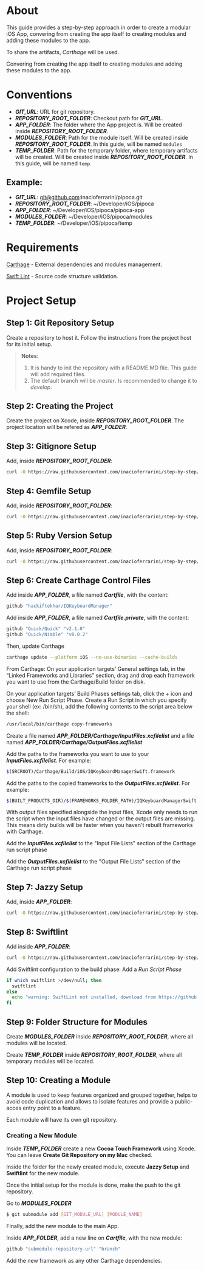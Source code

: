 # About

This guide provides a step-by-step approach in order to create a modular iOS App, convering from creating the app itself to creating modules and adding these modules to the app.

To share the artifacts, *Carthage* will be used.

Convering from creating the app itself to creating modules and adding these modules to the app.

# Conventions

* ***GIT_URL***: URL for git repository.
* ***REPOSITORY_ROOT_FOLDER***: Checkout path for ***GIT_URL***.
* ***APP_FOLDER***: The folder where the App project is. Will be created inside ***REPOSITORY_ROOT_FOLDER***.
* ***MODULES_FOLDER***: Path for the module itself. Will be created inside ***REPOSITORY_ROOT_FOLDER***. In this guide, will be named `modules`
* ***TEMP_FOLDER***: Path for the temporary folder, where temporary artifacts will be created. Will be created inside ***REPOSITORY_ROOT_FOLDER***. In this guide, will be named `temp`.

## Example:

* ***GIT_URL***: git@github.com:inacioferrarini/pipoca.git
* ***REPOSITORY_ROOT_FOLDER***: ~/Developer/iOS/pipoca
* ***APP_FOLDER***: ~/Developer/iOS/pipoca/pipoca-app
* ***MODULES_FOLDER***: ~/Developer/iOS/pipoca/modules
* ***TEMP_FOLDER***: ~/Developer/iOS/pipoca/temp

# Requirements

[Carthage](carthage-setup.md) - External dependencies and modules management.

[Swift Lint](swift-lint-setup.md) - Source code structure validation.

# Project Setup

## Step 1: Git Repository Setup

Create a repository to host it. Follow the instructions from the project host for its initial setup.

> **Notes:**
> 1. It is handy to init the repository with a README.MD file. This guide will add required files.
> 1. The default branch will be *master*. Is recommended to change it to *develop*.

## Step 2: Creating the Project

Create the project on Xcode, inside ***REPOSITORY_ROOT_FOLDER***. The project location will be refered as ***APP_FOLDER***.

## Step 3: Gitignore Setup

Add, inside ***REPOSITORY_ROOT_FOLDER***:

```bash
curl -O https://raw.githubusercontent.com/inacioferrarini/step-by-step/master/resources/.gitignore
```

## Step 4: Gemfile Setup

Add, inside ***REPOSITORY_ROOT_FOLDER***:

```bash
curl -O https://raw.githubusercontent.com/inacioferrarini/step-by-step/master/resources/Gemfile
```

## Step 5: Ruby Version Setup

Add, inside ***REPOSITORY_ROOT_FOLDER***:

```bash
curl -O https://raw.githubusercontent.com/inacioferrarini/step-by-step/master/resources/.ruby-version
```

## Step 6: Create Carthage Control Files

Add inside ***APP_FOLDER***, a file named ***Cartfile***, with the content:
```bash
github "hackiftekhar/IQKeyboardManager"
```

Add inside ***APP_FOLDER***, a file named ***Cartfile.private***, with the content:
```bash
github "Quick/Quick" "v2.1.0"
github "Quick/Nimble" "v8.0.2"
```

Then, update Carthage

```bash
carthage update --platform iOS --no-use-binaries --cache-builds
```

From Carthage:
On your application targets’ General settings tab, in the “Linked Frameworks and Libraries” section, drag and drop each framework you want to use from the Carthage/Build folder on disk.

On your application targets’ Build Phases settings tab, click the + icon and choose New Run Script Phase. Create a Run Script in which you specify your shell (ex: /bin/sh), add the following contents to the script area below the shell:

```bash
/usr/local/bin/carthage copy-frameworks
```

Create a file named ***APP_FOLDER/Carthage/InputFiles.xcfilelist*** and a file named ***APP_FOLDER/Carthage/OutputFiles.xcfilelist***

Add the paths to the frameworks you want to use to your ***InputFiles.xcfilelist***. For example:

```bash
$(SRCROOT)/Carthage/Build/iOS/IQKeyboardManagerSwift.framework
```

Add the paths to the copied frameworks to the ***OutputFiles.xcfilelist***. For example:

```bash
$(BUILT_PRODUCTS_DIR)/$(FRAMEWORKS_FOLDER_PATH)/IQKeyboardManagerSwift.framework
```


With output files specified alongside the input files, Xcode only needs to run the script when the input files have changed or the output files are missing. This means dirty builds will be faster when you haven't rebuilt frameworks with Carthage.

Add the ***InputFiles.xcfilelist*** to the "Input File Lists" section of the Carthage run script phase

Add the ***OutputFiles.xcfilelist*** to the "Output File Lists" section of the Carthage run script phase

## Step 7: Jazzy Setup

Add, inside ***APP_FOLDER***:

```bash
curl -O https://raw.githubusercontent.com/inacioferrarini/step-by-step/master/resources/.jazzy.yml
```

## Step 8: Swiftlint

Add inside ***APP_FOLDER***:

```bash
curl -O https://raw.githubusercontent.com/inacioferrarini/step-by-step/master/resources/.swiftlint.yml
```

Add Swiftlint configuration to the build phase:
Add a *Run Script Phase*
```bash
if which swiftlint >/dev/null; then
  swiftlint
else
  echo "warning: SwiftLint not installed, download from https://github.com/realm/SwiftLint"
fi
```

## Step 9: Folder Structure for Modules

Create ***MODULES_FOLDER*** inside ***REPOSITORY_ROOT_FOLDER***, where all modules will be located.

Create ***TEMP_FOLDER*** inside ***REPOSITORY_ROOT_FOLDER***, where all temporary modules will be located.

## Step 10: Creating a Module

A module is used to keep features organized and grouped together, helps to avoid code duplication and allows to isolate features and provide a public-acces entry point to a feature.

Each module will have its own git repository.

### Creating a New Module

Inside ***TEMP_FOLDER*** create a new **Cocoa Touch Framework** using Xcode. You can leave **Create Git Repository on my Mac** checked.

Inside the folder for the newly created module, execute **Jazzy Setup** and **Swiftlint** for the new module.

Once the initial setup for the module is done, make the push to the git repository.

Go to ***MODULES_FOLDER***

```bash
$ git submodule add [GIT_MODULE_URL] [MODULE_NAME]
```

Finally, add the new module to the main App.

Inside ***APP_FOLDER***, add a new line on ***Cartfile***, with the new module:

```bash
github "submodule-repository-url" "branch"
```

Add the new framework as any other Carthage dependencies.